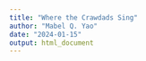 ```yaml
---
title: "Where the Crawdads Sing"
author: "Mabel Q. Yao"
date: "2024-01-15"
output: html_document
---
```



